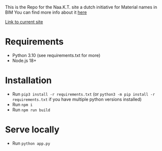 This is the Repo for the Naa.K.T. site a dutch initiative for Material names in BIM
You can find more info about it [here](https://www.bimloket.nl/p/682/1-NAAKT-Eenduidige-materiaalbenaming)

[Link to current site](https://naamkenmerktoepassing-lfx6ogmd2a-ez.a.run.app/)

# Requirements
- Python 3.10 (see requirements.txt for more)
- Node.js 18+

# Installation
- Run `pip3 install -r requirements.txt` (or `python3 -m pip install -r requirements.txt` if you have multiple python versions installed)
- Run `npm i`
- Run `npm run build`

# Serve locally
- Run `python app.py`
